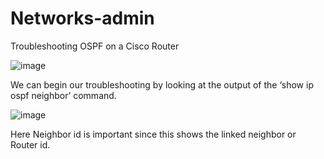 # Networks-admin
Troubleshooting OSPF on a Cisco Router



![image](https://github.com/ammaramin763/Networks-admin/assets/162980561/27f7d80f-e0ea-4598-bbdb-be730718a39e)


We can begin our troubleshooting by looking at the output of the ‘show ip ospf neighbor’ command.

![image](https://github.com/ammaramin763/Networks-admin/assets/162980561/5dca4de4-d014-4551-9cbc-814e46a8eb9a)

Here Neighbor id is important since this shows the linked neighbor or Router id.


